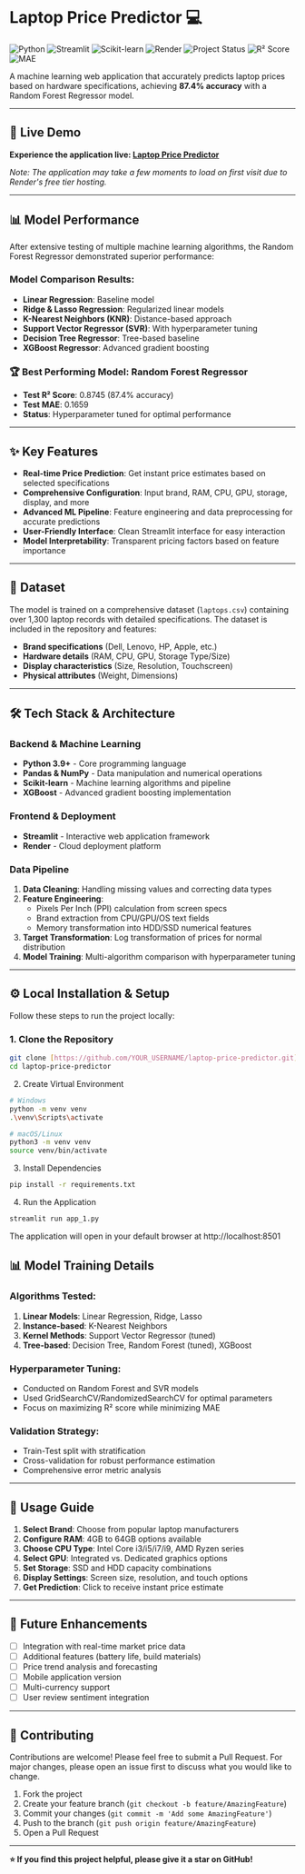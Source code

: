 # Laptop Price Predictor 💻

![Python](https://img.shields.io/badge/Python-3.9+-blue?style=for-the-badge&logo=python&logoColor=white)
![Streamlit](https://img.shields.io/badge/Streamlit-1.25-ff4b4b?style=for-the-badge&logo=streamlit&logoColor=white)
![Scikit-learn](https://img.shields.io/badge/SciKit--Learn-1.3-F7931E?style=for-the-badge&logo=scikit-learn&logoColor=white)
![Render](https://img.shields.io/badge/Render-46B3A9?style=for-the-badge&logo=render&logoColor=white)
![Project Status](https://img.shields.io/badge/status-complete-success?style=for-the-badge)
![R² Score](https://img.shields.io/badge/R²-0.874-success?style=for-the-badge)
![MAE](https://img.shields.io/badge/MAE-0.166-brightgreen?style=for-the-badge)

A machine learning web application that accurately predicts laptop prices based on hardware specifications, achieving **87.4% accuracy** with a Random Forest Regressor model.

---

## 🚀 Live Demo

**Experience the application live: [Laptop Price Predictor](https://laptop-price-predictor-aqls.onrender.com/)**

*Note: The application may take a few moments to load on first visit due to Render's free tier hosting.*

---

## 📊 Model Performance

After extensive testing of multiple machine learning algorithms, the Random Forest Regressor demonstrated superior performance:

### Model Comparison Results:
- **Linear Regression**: Baseline model
- **Ridge & Lasso Regression**: Regularized linear models
- **K-Nearest Neighbors (KNR)**: Distance-based approach
- **Support Vector Regressor (SVR)**: With hyperparameter tuning
- **Decision Tree Regressor**: Tree-based baseline
- **XGBoost Regressor**: Advanced gradient boosting

### 🏆 Best Performing Model: Random Forest Regressor
- **Test R² Score**: 0.8745 (87.4% accuracy)
- **Test MAE**: 0.1659
- **Status**: Hyperparameter tuned for optimal performance

---

## ✨ Key Features

- **Real-time Price Prediction**: Get instant price estimates based on selected specifications
- **Comprehensive Configuration**: Input brand, RAM, CPU, GPU, storage, display, and more
- **Advanced ML Pipeline**: Feature engineering and data preprocessing for accurate predictions
- **User-Friendly Interface**: Clean Streamlit interface for easy interaction
- **Model Interpretability**: Transparent pricing factors based on feature importance

---

## 📁 Dataset

The model is trained on a comprehensive dataset (`laptops.csv`) containing over 1,300 laptop records with detailed specifications. The dataset is included in the repository and features:

- **Brand specifications** (Dell, Lenovo, HP, Apple, etc.)
- **Hardware details** (RAM, CPU, GPU, Storage Type/Size)
- **Display characteristics** (Size, Resolution, Touchscreen)
- **Physical attributes** (Weight, Dimensions)

---

## 🛠️ Tech Stack & Architecture

### Backend & Machine Learning
- **Python 3.9+** - Core programming language
- **Pandas & NumPy** - Data manipulation and numerical operations
- **Scikit-learn** - Machine learning algorithms and pipeline
- **XGBoost** - Advanced gradient boosting implementation

### Frontend & Deployment
- **Streamlit** - Interactive web application framework
- **Render** - Cloud deployment platform

### Data Pipeline
1. **Data Cleaning**: Handling missing values and correcting data types
2. **Feature Engineering**:
   - Pixels Per Inch (PPI) calculation from screen specs
   - Brand extraction from CPU/GPU/OS text fields
   - Memory transformation into HDD/SSD numerical features
3. **Target Transformation**: Log transformation of prices for normal distribution
4. **Model Training**: Multi-algorithm comparison with hyperparameter tuning

---

## ⚙️ Local Installation & Setup

Follow these steps to run the project locally:

### 1. Clone the Repository
```bash
git clone [https://github.com/YOUR_USERNAME/laptop-price-predictor.git](https://github.com/YOUR_USERNAME/laptop-price-predictor.git)
cd laptop-price-predictor
```
2. Create Virtual Environment
```bash
# Windows
python -m venv venv
.\venv\Scripts\activate

# macOS/Linux
python3 -m venv venv
source venv/bin/activate
```
3. Install Dependencies
```bash
pip install -r requirements.txt
```
4. Run the Application
```bash
streamlit run app_1.py
```
The application will open in your default browser at http://localhost:8501

## 📊 Model Training Details

### Algorithms Tested:
1.  **Linear Models**: Linear Regression, Ridge, Lasso
2.  **Instance-based**: K-Nearest Neighbors
3.  **Kernel Methods**: Support Vector Regressor (tuned)
4.  **Tree-based**: Decision Tree, Random Forest (tuned), XGBoost

### Hyperparameter Tuning:
-   Conducted on Random Forest and SVR models
-   Used GridSearchCV/RandomizedSearchCV for optimal parameters
-   Focus on maximizing R² score while minimizing MAE

### Validation Strategy:
-   Train-Test split with stratification
-   Cross-validation for robust performance estimation
-   Comprehensive error metric analysis

---

## 🎯 Usage Guide

1.  **Select Brand**: Choose from popular laptop manufacturers
2.  **Configure RAM**: 4GB to 64GB options available
3.  **Choose CPU Type**: Intel Core i3/i5/i7/i9, AMD Ryzen series
4.  **Select GPU**: Integrated vs. Dedicated graphics options
5.  **Set Storage**: SSD and HDD capacity combinations
6.  **Display Settings**: Screen size, resolution, and touch options
7.  **Get Prediction**: Click to receive instant price estimate

---

## 🔮 Future Enhancements

-   [ ] Integration with real-time market price data
-   [ ] Additional features (battery life, build materials)
-   [ ] Price trend analysis and forecasting
-   [ ] Mobile application version
-   [ ] Multi-currency support
-   [ ] User review sentiment integration

---

## 🤝 Contributing

Contributions are welcome! Please feel free to submit a Pull Request. For major changes, please open an issue first to discuss what you would like to change.

1.  Fork the project
2.  Create your feature branch (`git checkout -b feature/AmazingFeature`)
3.  Commit your changes (`git commit -m 'Add some AmazingFeature'`)
4.  Push to the branch (`git push origin feature/AmazingFeature`)
5.  Open a Pull Request

---

**⭐ If you find this project helpful, please give it a star on GitHub!**
